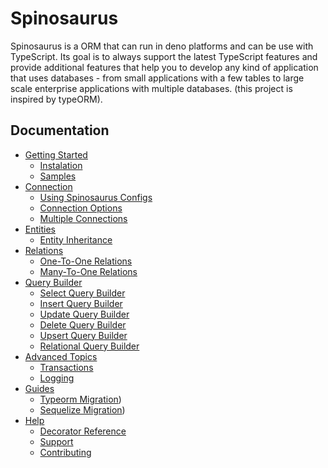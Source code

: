 # Spinosaurus

Spinosaurus is a ORM that can run in deno platforms and can be use with
TypeScript. Its goal is to always support the latest TypeScript features and
provide additional features that help you to develop any kind of application
that uses databases - from small applications with a few tables to large scale
enterprise applications with multiple databases. (this project is inspired by
typeORM).

## Documentation

* [Getting Started](./01_getting_started/00_getting_started.md)
    - [Instalation](./01_getting_started/01_instalation.md)
    - [Samples](./01_getting_started/02_samples.md)
* [Connection](./02_connection/00_connection.md)
    - [Using Spinosaurus Configs](./02_connection/01_using_configs.md)
    - [Connection Options](./02_connection/02_connection_options.md)
    - [Multiple Connections](./02_connection/03_multiple_connections.md)
* [Entities](./03_entities/00_entities.md)
    - [Entity Inheritance](./03_entities/01_entity_inheritance.md)
* [Relations](./04_relations/00_relations.md)
    - [One-To-One Relations](./04_relations/01_one_to_one_relations.md)
    - [Many-To-One Relations](./04_relations/02_many_to_one_relations.md)
* [Query Builder](./05_query_builder/00_query_builder.md)
    - [Select Query Builder](./05_query_builder/01_select_query_builder.md)
    - [Insert Query Builder](./05_query_builder/02_insert_query_builder.md)
    - [Update Query Builder](./05_query_builder/03_update_query_builder.md)
    - [Delete Query Builder](./05_query_builder/04_delete_query_builder.md)
    - [Upsert Query Builder](./05_query_builder/05_upsert_query_builder.md)
    - [Relational Query Builder](./05_query_builder/06_relational_query_builder.md)
* [Advanced Topics](./06_advanced_topics/00_advanced_topics.md)
    - [Transactions](./06_advanced_topics/01_transactions.md)
    - [Logging](./06_advanced_topics/02_logging.md)
* [Guides](./07_guides/00_guides.md)
    - [Typeorm Migration](./07_guides/01_typeorm_migration.md))
    - [Sequelize Migration](./07_guides/02_sequelize_migration.md))
* [Help](./08_help/00_help.md)
    - [Decorator Reference](./08_help/01_decorator_reference.md)
    - [Support](./08_help/02_support.md)
    - [Contributing](./08_help/03_contributing.md)